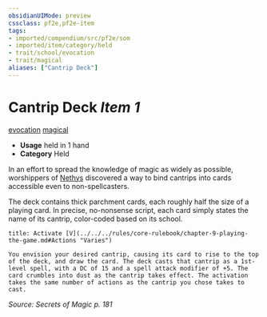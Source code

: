 ```yaml
---
obsidianUIMode: preview
cssclass: pf2e,pf2e-item
tags:
- imported/compendium/src/pf2e/som
- imported/item/category/held
- trait/school/evocation
- trait/magical
aliases: ["Cantrip Deck"]
---
```

# Cantrip Deck *Item 1*  
[evocation](evocation.md)  [magical](magical.md)  

- **Usage** held in 1 hand
- **Category** Held

In an effort to spread the knowledge of magic as widely as possible, worshippers of [Nethys](../../setting/deities/nethys.md) discovered a way to bind cantrips into cards accessible even to non-spellcasters.

The deck contains thick parchment cards, each roughly half the size of a playing card. In precise, no-nonsense script, each card simply states the name of its cantrip, color-coded based on its school.

```ad-embed-ability
title: Activate [V](../../../rules/core-rulebook/chapter-9-playing-the-game.md#Actions "Varies")

You envision your desired cantrip, causing its card to rise to the top of the deck, and draw the card. The deck casts that cantrip as a 1st-level spell, with a DC of 15 and a spell attack modifier of +5. The card crumbles into dust as the cantrip takes effect. The activation takes the same number of actions as the cantrip you chose takes to cast.
```

*Source: Secrets of Magic p. 181*
